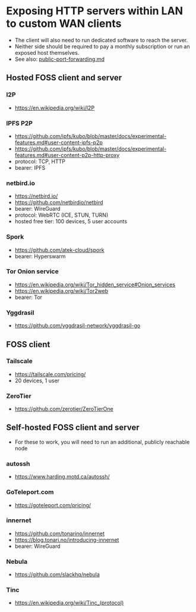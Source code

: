 # Exposing HTTP servers within LAN to custom WAN clients

* The client will also need to run dedicated software to reach the server.
* Neither side should be required to pay a monthly subscription or run an exposed host themselves.
* See also: [public-port-forwarding.md](public-port-forwarding.md)

## Hosted FOSS client and server

### I2P

* https://en.wikipedia.org/wiki/I2P

### IPFS P2P

* https://github.com/ipfs/kubo/blob/master/docs/experimental-features.md#user-content-ipfs-p2p
* https://github.com/ipfs/kubo/blob/master/docs/experimental-features.md#user-content-p2p-http-proxy
* protocol: TCP, HTTP
* bearer: IPFS

### netbird.io

* https://netbird.io/
* https://github.com/netbirdio/netbird
* bearer: WireGuard
* protocol: WebRTC (ICE, STUN, TURN)
* hosted free tier: 100 devices, 5 user accounts

### Spork

* https://github.com/atek-cloud/spork
* bearer: Hyperswarm

### Tor Onion service

* https://en.wikipedia.org/wiki/Tor_hidden_service#Onion_services
* https://en.wikipedia.org/wiki/Tor2web
* bearer: Tor

### Yggdrasil

* https://github.com/yggdrasil-network/yggdrasil-go

## FOSS client

### Tailscale

* https://tailscale.com/pricing/
* 20 devices, 1 user

### ZeroTier

* https://github.com/zerotier/ZeroTierOne

## Self-hosted FOSS client and server

* For these to work, you will need to run an additional, publicly reachable node

### autossh

* https://www.harding.motd.ca/autossh/

### GoTeleport.com

* https://goteleport.com/pricing/

### innernet

* https://github.com/tonarino/innernet
* https://blog.tonari.no/introducing-innernet
* bearer: WireGuard

### Nebula

* https://github.com/slackhq/nebula

### Tinc

* https://en.wikipedia.org/wiki/Tinc_(protocol)
